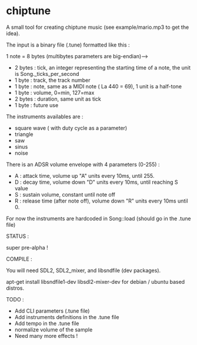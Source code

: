 # chiptune

A small tool for creating chiptune music (see example/mario.mp3 to get the idea).

The input is a binary file (.tune) formatted like this :

1 note  = 8 bytes (multibytes parameters are big-endian)-->
  * 2 bytes : tick, an integer representing the starting time of a note, the unit is Song._ticks_per_second
  * 1 byte : track, the track number
  * 1 byte : note, same as a MIDI note ( La 440 = 69), 1 unit is a half-tone
  * 1 byte : volume, 0=min, 127=max
  * 2 bytes : duration, same unit as tick
  * 1 byte : future use

The instruments availables are :
  * square wave ( with duty cycle as a parameter)
  * triangle
  * saw
  * sinus
  * noise

There is an ADSR volume envelope with 4 parameters (0-255) :
  * A : attack time, volume up "A" units every 10ms, until 255.
  * D : decay time, volume down "D" units every 10ms, until reaching S value
  * S : sustain volume, constant until note off
  * R : release time (after note off), volume down "R" units every 10ms until 0.

For now the instruments are hardcoded in Song::load (should go in the .tune file)


STATUS :

  super pre-alpha !
  
COMPILE :

You will need SDL2, SDL2_mixer, and libsndfile (dev packages).

apt-get install libsndfile1-dev libsdl2-mixer-dev for debian / ubuntu based distros.
 
 
TODO :

  * Add CLI parameters (.tune file)
  * Add instruments definitions in the .tune file
  * Add tempo in the .tune file
  * normalize volume of the sample
  * Need many more effects !
